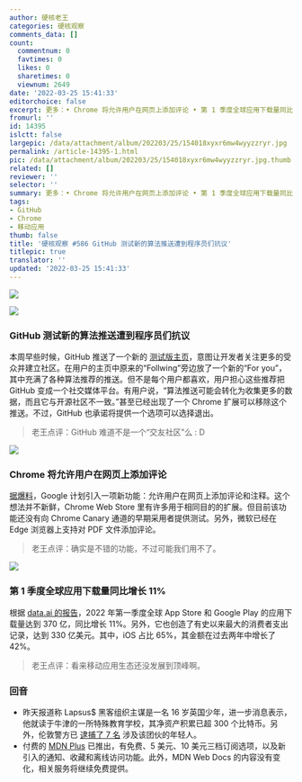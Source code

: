 ```yaml
---
author: 硬核老王
categories: 硬核观察
comments_data: []
count:
  commentnum: 0
  favtimes: 0
  likes: 0
  sharetimes: 0
  viewnum: 2649
date: '2022-03-25 15:41:33'
editorchoice: false
excerpt: 更多：• Chrome 将允许用户在网页上添加评论 • 第 1 季度全球应用下载量同比增长 11%
fromurl: ''
id: 14395
islctt: false
largepic: /data/attachment/album/202203/25/154018xyxr6mw4wyyzzryr.jpg
permalink: /article-14395-1.html
pic: /data/attachment/album/202203/25/154018xyxr6mw4wyyzzryr.jpg.thumb.jpg
related: []
reviewer: ''
selector: ''
summary: 更多：• Chrome 将允许用户在网页上添加评论 • 第 1 季度全球应用下载量同比增长 11%
tags:
- GitHub
- Chrome
- 移动应用
thumb: false
title: '硬核观察 #586 GitHub 测试新的算法推送遭到程序员们抗议'
titlepic: true
translator: ''
updated: '2022-03-25 15:41:33'
---
```


![](/data/attachment/album/202203/25/154018xyxr6mw4wyyzzryr.jpg)


![](/data/attachment/album/202203/25/154027oge4fesj66bej4jd.jpg)


### GitHub 测试新的算法推送遭到程序员们抗议


本周早些时候，GitHub 推送了一个新的 [测试版主页](https://github.blog/2022-03-22-improving-your-github-feed/)，意图让开发者关注更多的受众并建立社区。在用户的主页中原来的“Follwing”旁边放了一个新的“For you”，其中充满了各种算法推荐的推送。但不是每个用户都喜欢，用户担心这些推荐把 GitHub 变成一个社交媒体平台。有用户说，“算法推送可能会转化为收集更多的数据，而且它与开源社区不一致。”甚至已经出现了一个 Chrome 扩展可以移除这个推送。不过，GitHub 也承诺将提供一个选项可以选择退出。



> 
> 老王点评：GitHub 难道不是一个“交友社区”么 : D
> 
> 
> 


![](/data/attachment/album/202203/25/154037cry38097l8h89l68.jpg)


### Chrome 将允许用户在网页上添加评论


[据爆料](https://www.neowin.net/news/chrome-may-soon-let-you-add-notes-to-web-pages/)，Google 计划引入一项新功能：允许用户在网页上添加评论和注释。这个想法并不新鲜，Chrome Web Store 里有许多用于相同目的的扩展。但目前该功能还没有向 Chrome Canary 通道的早期采用者提供测试。另外，微软已经在 Edge 浏览器上支持对 PDF 文件添加评论。



> 
> 老王点评：确实是不错的功能，不过可能我们用不了。
> 
> 
> 


![](/data/attachment/album/202203/25/154058wtgox88833z1tgwb.jpg)


### 第 1 季度全球应用下载量同比增长 11%


根据 [data.ai 的报告](https://techcrunch.com/2022/03/24/app-ecosystem-growth-continued-in-q1-with-37b-downloads-new-high-of-33b-in-consumer-spending/)，2022 年第一季度全球 App Store 和 Google Play 的应用下载量达到 370 亿，同比增长 11%。另外，它也创造了有史以来最大的消费者支出记录，达到 330 亿美元。其中，iOS 占比 65%，其金额在过去两年中增长了 42%。



> 
> 老王点评：看来移动应用生态还没发展到顶峰啊。
> 
> 
> 


### 回音


* 昨天报道称 Lapsus$ 黑客组织主谋是一名 16 岁英国少年，进一步消息表示，他就读于牛津的一所特殊教育学校，其净资产积累已超 300 个比特币。另外，伦敦警方已 [逮捕了 7 名](https://techcrunch.com/2022/03/24/london-police-lapsus-arrests/) 涉及该团伙的年轻人。
* 付费的 [MDN Plus](https://developer.mozilla.org/en-US/plus/docs/faq) 已推出，有免费、5 美元、10 美元三档订阅选项，以及新引入的通知、收藏和离线访问功能。此外，MDN Web Docs 的内容没有变化，相关服务将继续免费提供。